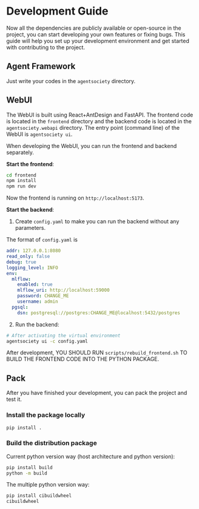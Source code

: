 # Development Guide

Now all the dependencies are publicly available or open-source in the project, you can start developing your own features or fixing bugs. This guide will help you set up your development environment and get started with contributing to the project.

## Agent Framework

Just write your codes in the `agentsociety` directory.

## WebUI

The WebUI is built using React+AntDesign and FastAPI.
The frontend code is located in the `frontend` directory and the backend code is located in the `agentsociety.webapi` directory.
The entry point (command line) of the WebUI is `agentsociety ui`.

When developing the WebUI, you can run the frontend and backend separately.

**Start the frontend**:

```bash
cd frontend
npm install
npm run dev
```

Now the frontend is running on `http://localhost:5173`.

**Start the backend**:

1. Create `config.yaml` to make you can run the backend without any parameters.

The format of `config.yaml` is

```yaml
addr: 127.0.0.1:8080
read_only: false
debug: true
logging_level: INFO
env:
  mlflow:
    enabled: true
    mlflow_uri: http://localhost:59000
    password: CHANGE_ME
    username: admin
  pgsql:
    dsn: postgresql://postgres:CHANGE_ME@localhost:5432/postgres
```

2. Run the backend:

```bash
# After activating the virtual environment
agentsociety ui -c config.yaml
```

After development, YOU SHOULD RUN `scripts/rebuild_frontend.sh` TO BUILD THE FRONTEND CODE INTO THE PYTHON PACKAGE.

## Pack

After you have finished your development, you can pack the project and test it.

### Install the package locally

```bash
pip install .
```

### Build the distribution package

Current python version way (host architecture and python version):
```bash
pip install build
python -m build
```

The multiple python version way:
```bash
pip install cibuildwheel
cibuildwheel
```
